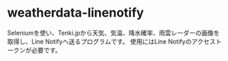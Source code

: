 # weatherdata-linenotify

Seleniumを使い、Tenki.jpから天気、気温、降水確率、雨雲レーダーの画像を取得し、Line Notifyへ送るプログラムです。
使用にはLine Notifyのアクセストークンが必要です。

